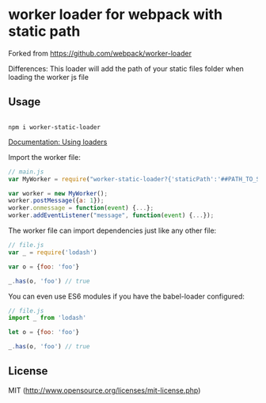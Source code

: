 # worker loader for webpack with static path

Forked from https://github.com/webpack/worker-loader

Differences:
This loader will add the path of your static files folder when loading the worker js file

## Usage

```

npm i worker-static-loader
```

[Documentation: Using loaders](http://webpack.github.io/docs/using-loaders.html)

Import the worker file:

``` javascript
// main.js
var MyWorker = require("worker-static-loader?{'staticPath':'##PATH_TO_STATIC_FOLDER##'}!./file.js");

var worker = new MyWorker();
worker.postMessage({a: 1});
worker.onmessage = function(event) {...};
worker.addEventListener("message", function(event) {...});
```

The worker file can import dependencies just like any other file:

``` javascript
// file.js
var _ = require('lodash')

var o = {foo: 'foo'}

_.has(o, 'foo') // true
```

You can even use ES6 modules if you have the babel-loader configured:

``` javascript
// file.js
import _ from 'lodash'

let o = {foo: 'foo'}

_.has(o, 'foo') // true
```

## License

MIT (http://www.opensource.org/licenses/mit-license.php)
